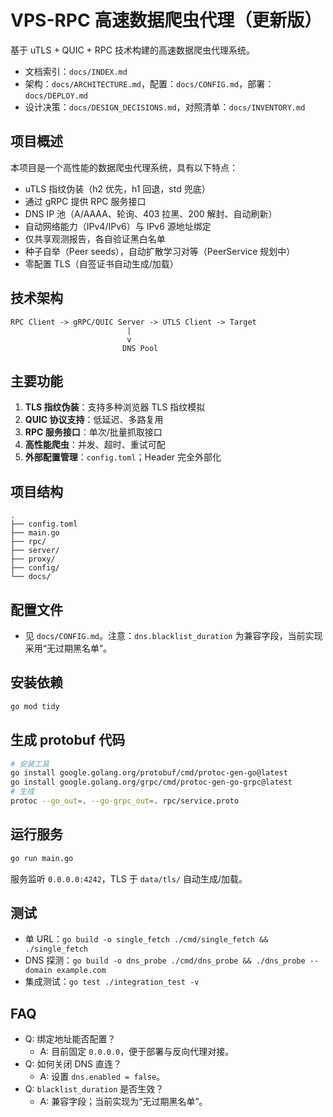# VPS-RPC 高速数据爬虫代理（更新版）

基于 uTLS + QUIC + RPC 技术构建的高速数据爬虫代理系统。

- 文档索引：`docs/INDEX.md`
- 架构：`docs/ARCHITECTURE.md`，配置：`docs/CONFIG.md`，部署：`docs/DEPLOY.md`
- 设计决策：`docs/DESIGN_DECISIONS.md`，对照清单：`docs/INVENTORY.md`

## 项目概述

本项目是一个高性能的数据爬虫代理系统，具有以下特点：

 - uTLS 指纹伪装（h2 优先，h1 回退，std 兜底）
 - 通过 gRPC 提供 RPC 服务接口
 - DNS IP 池（A/AAAA、轮询、403 拉黑、200 解封、自动刷新）
 - 自动网络能力（IPv4/IPv6）与 IPv6 源地址绑定
 - 仅共享观测报告，各自验证黑白名单
 - 种子自举（Peer seeds），自动扩散学习对等（PeerService 规划中）
 - 零配置 TLS（自签证书自动生成/加载）

## 技术架构

```
RPC Client -> gRPC/QUIC Server -> UTLS Client -> Target
                          |
                          v
                         DNS Pool
```

## 主要功能

1. **TLS 指纹伪装**：支持多种浏览器 TLS 指纹模拟
2. **QUIC 协议支持**：低延迟、多路复用
3. **RPC 服务接口**：单次/批量抓取接口
4. **高性能爬虫**：并发、超时、重试可配
5. **外部配置管理**：`config.toml`；Header 完全外部化

## 项目结构

```
.
├── config.toml
├── main.go
├── rpc/
├── server/
├── proxy/
├── config/
└── docs/
```

## 配置文件

- 见 `docs/CONFIG.md`。注意：`dns.blacklist_duration` 为兼容字段，当前实现采用“无过期黑名单”。

## 安装依赖

```bash
go mod tidy
```

## 生成 protobuf 代码

```bash
# 安装工具
go install google.golang.org/protobuf/cmd/protoc-gen-go@latest
go install google.golang.org/grpc/cmd/protoc-gen-go-grpc@latest
# 生成
protoc --go_out=. --go-grpc_out=. rpc/service.proto
```

## 运行服务

```bash
go run main.go
```

服务监听 `0.0.0.0:4242`，TLS 于 `data/tls/` 自动生成/加载。

## 测试

- 单 URL：`go build -o single_fetch ./cmd/single_fetch && ./single_fetch`
- DNS 探测：`go build -o dns_probe ./cmd/dns_probe && ./dns_probe --domain example.com`
- 集成测试：`go test ./integration_test -v`

## FAQ

- Q: 绑定地址能否配置？
  - A: 目前固定 `0.0.0.0`，便于部署与反向代理对接。
- Q: 如何关闭 DNS 直连？
  - A: 设置 `dns.enabled = false`。
- Q: `blacklist_duration` 是否生效？
  - A: 兼容字段；当前实现为“无过期黑名单”。


